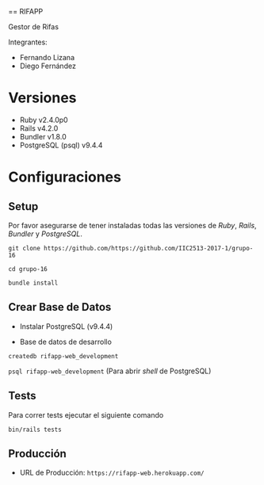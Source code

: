 == RIFAPP

Gestor de Rifas

Integrantes:

* Fernando Lizana
* Diego Fernández

# Versiones

* Ruby v2.4.0p0
* Rails v4.2.0
* Bundler v1.8.0
* PostgreSQL (psql) v9.4.4

# Configuraciones

## Setup

Por favor asegurarse de tener instaladas todas las versiones de *Ruby*, *Rails*, *Bundler* y *PostgreSQL*.

`git clone https://github.com/https://github.com/IIC2513-2017-1/grupo-16`

`cd grupo-16`

`bundle install`

## Crear Base de Datos

* Instalar PostgreSQL (v9.4.4)

* Base de datos de desarrollo

`createdb rifapp-web_development`

`psql rifapp-web_development` (Para abrir _shell_ de PostgreSQL)

## Tests

Para correr tests ejecutar el siguiente comando

`bin/rails tests`

## Producción

* URL de Producción: `https://rifapp-web.herokuapp.com/`